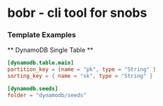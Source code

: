 # bobr - cli tool for snobs

### Template Examples

** DynamoDB Single Table **
```toml
[dynamodb.table.main]
partition_key = {name = "pk", type = "String" }
sorting_key = { name = "sk", type = "String" }

[dynamodb.seeds]
folder = "dynamodb/seeds"
```

